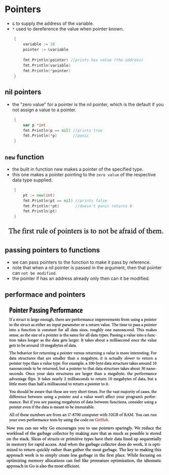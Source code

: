 # Pointers
- `&` to supply the address of the variable.
- `*` used to dereference the value when pointer known.
```go
	{
		variable := 10
		pointer := &variable

		fmt.Println(pointer) //prints hex value (the address)
		fmt.Println(variable)
		fmt.Println(*pointer)
	}
```

## nil pointers
- the "zero value" for a pointer is the nil pointer, which is the default if you not assign a value to a pointer.
```go
	{
		var p *int
		fmt.Println(p == nil) //prints true
		fmt.Println(*p)       //panic
	}
```

## `new` function
- the built in function new makes a pointer of the specified type. 
- this one makes a pointer pointing to the `zero value` of the respective data type supplied.
```go
	{
		pt := new(int)
		fmt.Println(pt == nil) //prints false
		fmt.Println(*pt)       //doesn't panic returns 0
		fmt.Println(pt)
	}
```

![alt text](image-11.png)

## passing pointers to functions
- we can pass pointers to the function to make it pass by reference.
- note that when a nil pointer is passed in the argument, then that pointer can `not be modified`.
- the pointer if has an address already only then can it be modified.


## performace and pointers
![alt text](image-12.png)![alt text](image-13.png)